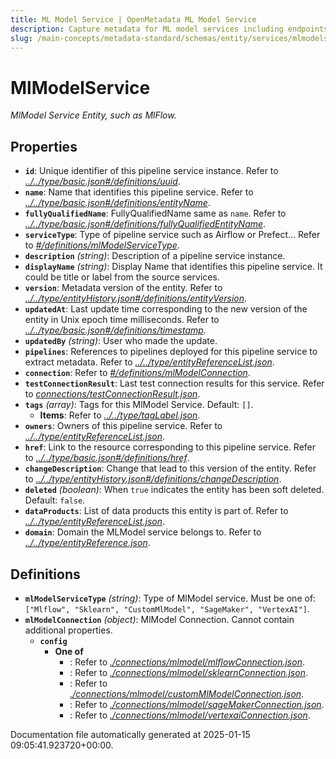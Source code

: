 ```yaml
---
title: ML Model Service | OpenMetadata ML Model Service
description: Capture metadata for ML model services including endpoints, configuration, and lifecycle.
slug: /main-concepts/metadata-standard/schemas/entity/services/mlmodelservice
---
```


# MlModelService

*MlModel Service Entity, such as MlFlow.*

## Properties

- **`id`**: Unique identifier of this pipeline service instance. Refer to *[../../type/basic.json#/definitions/uuid](#/../type/basic.json#/definitions/uuid)*.
- **`name`**: Name that identifies this pipeline service. Refer to *[../../type/basic.json#/definitions/entityName](#/../type/basic.json#/definitions/entityName)*.
- **`fullyQualifiedName`**: FullyQualifiedName same as `name`. Refer to *[../../type/basic.json#/definitions/fullyQualifiedEntityName](#/../type/basic.json#/definitions/fullyQualifiedEntityName)*.
- **`serviceType`**: Type of pipeline service such as Airflow or Prefect... Refer to *[#/definitions/mlModelServiceType](#definitions/mlModelServiceType)*.
- **`description`** *(string)*: Description of a pipeline service instance.
- **`displayName`** *(string)*: Display Name that identifies this pipeline service. It could be title or label from the source services.
- **`version`**: Metadata version of the entity. Refer to *[../../type/entityHistory.json#/definitions/entityVersion](#/../type/entityHistory.json#/definitions/entityVersion)*.
- **`updatedAt`**: Last update time corresponding to the new version of the entity in Unix epoch time milliseconds. Refer to *[../../type/basic.json#/definitions/timestamp](#/../type/basic.json#/definitions/timestamp)*.
- **`updatedBy`** *(string)*: User who made the update.
- **`pipelines`**: References to pipelines deployed for this pipeline service to extract metadata. Refer to *[../../type/entityReferenceList.json](#/../type/entityReferenceList.json)*.
- **`connection`**: Refer to *[#/definitions/mlModelConnection](#definitions/mlModelConnection)*.
- **`testConnectionResult`**: Last test connection results for this service. Refer to *[connections/testConnectionResult.json](#nnections/testConnectionResult.json)*.
- **`tags`** *(array)*: Tags for this MlModel Service. Default: `[]`.
  - **Items**: Refer to *[../../type/tagLabel.json](#/../type/tagLabel.json)*.
- **`owners`**: Owners of this pipeline service. Refer to *[../../type/entityReferenceList.json](#/../type/entityReferenceList.json)*.
- **`href`**: Link to the resource corresponding to this pipeline service. Refer to *[../../type/basic.json#/definitions/href](#/../type/basic.json#/definitions/href)*.
- **`changeDescription`**: Change that lead to this version of the entity. Refer to *[../../type/entityHistory.json#/definitions/changeDescription](#/../type/entityHistory.json#/definitions/changeDescription)*.
- **`deleted`** *(boolean)*: When `true` indicates the entity has been soft deleted. Default: `false`.
- **`dataProducts`**: List of data products this entity is part of. Refer to *[../../type/entityReferenceList.json](#/../type/entityReferenceList.json)*.
- **`domain`**: Domain the MLModel service belongs to. Refer to *[../../type/entityReference.json](#/../type/entityReference.json)*.
## Definitions

- **`mlModelServiceType`** *(string)*: Type of MlModel service. Must be one of: `["Mlflow", "Sklearn", "CustomMlModel", "SageMaker", "VertexAI"]`.
- **`mlModelConnection`** *(object)*: MlModel Connection. Cannot contain additional properties.
  - **`config`**
    - **One of**
      - : Refer to *[./connections/mlmodel/mlflowConnection.json](#connections/mlmodel/mlflowConnection.json)*.
      - : Refer to *[./connections/mlmodel/sklearnConnection.json](#connections/mlmodel/sklearnConnection.json)*.
      - : Refer to *[./connections/mlmodel/customMlModelConnection.json](#connections/mlmodel/customMlModelConnection.json)*.
      - : Refer to *[./connections/mlmodel/sageMakerConnection.json](#connections/mlmodel/sageMakerConnection.json)*.
      - : Refer to *[./connections/mlmodel/vertexaiConnection.json](#connections/mlmodel/vertexaiConnection.json)*.


Documentation file automatically generated at 2025-01-15 09:05:41.923720+00:00.
